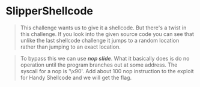 # SlipperShellcode

> This challenge wants us to give it a shellcode. But there's a twist in this challenge. If you look into the given source code you can see that unlike the last shellcode challenge it jumps to a random location rather than jumping to an exact location. 

> To bypass this we can use ***nop slide***. What it basically does is do no operation until the program branches out at some address. The syscall for a nop is '\x90'. Add about 100 nop instruction to the exploit for Handy Shellcode and we will get the flag.
